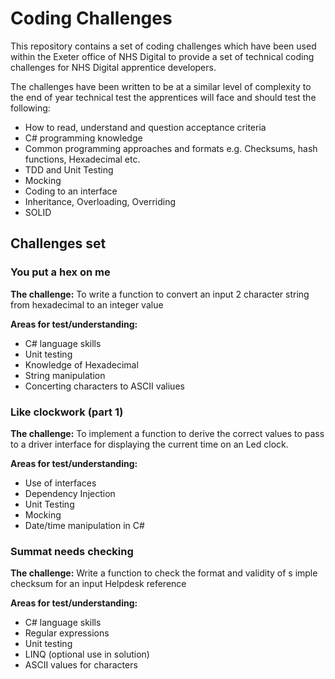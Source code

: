 # Coding Challenges 
This repository contains a set of coding challenges which have been used within the Exeter office of NHS Digital to provide a set of technical coding challenges for NHS Digital apprentice developers.

The challenges have been written to be at a similar level of complexity to the end of year technical test the apprentices will face and should test the following:

* How to read, understand and question acceptance criteria
* C# programming knowledge
* Common programming approaches and formats e.g. Checksums, hash functions, Hexadecimal etc.
* TDD and Unit Testing
* Mocking
* Coding to an interface
* Inheritance, Overloading, Overriding
* SOLID

## Challenges set

### You put a hex on me

**The challenge:** To write a function to convert an input 2 character string from hexadecimal to an integer value

**Areas for test/understanding:**
* C# language skills
* Unit testing
* Knowledge of Hexadecimal
* String manipulation
* Concerting characters to ASCII valiues

### Like clockwork (part 1)

**The challenge:** To implement a function to derive the correct values to pass to a driver interface for displaying the current time on an Led clock.

**Areas for test/understanding:**
* Use of interfaces
* Dependency Injection
* Unit Testing
* Mocking
* Date/time manipulation in C#

### Summat needs checking

**The challenge:** Write a function to check the format and validity of s imple checksum for an input Helpdesk reference

**Areas for test/understanding:**
* C# language skills
* Regular expressions
* Unit testing
* LINQ (optional use in solution)
* ASCII values for characters




